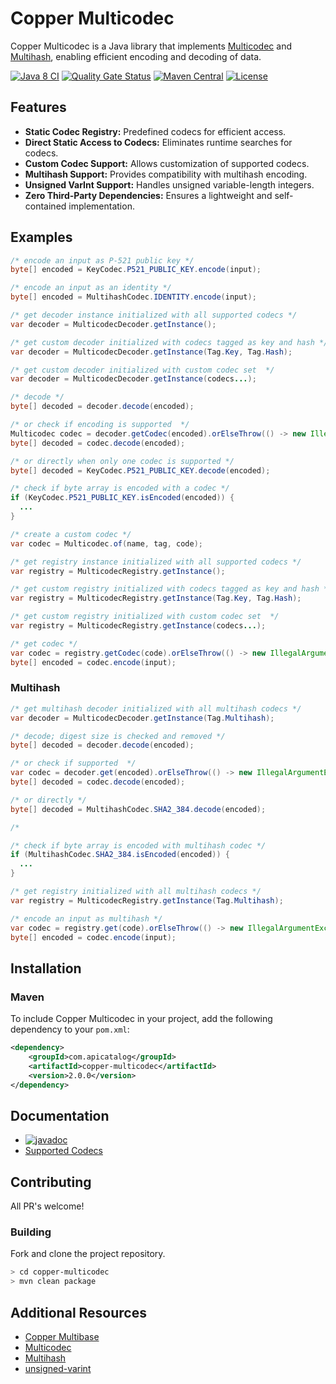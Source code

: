 # Copper Multicodec

Copper Multicodec is a Java library that implements [Multicodec](https://github.com/multiformats/multicodec) and [Multihash](https://github.com/multiformats/multihash), enabling efficient encoding and decoding of data.

[![Java 8 CI](https://github.com/filip26/copper-multicodec/actions/workflows/java8-build.yml/badge.svg)](https://github.com/filip26/copper-multicodec/actions/workflows/java8-build.yml)
[![Quality Gate Status](https://sonarcloud.io/api/project_badges/measure?project=filip26_copper-multicodec&metric=alert_status)](https://sonarcloud.io/summary/new_code?id=filip26_copper-multicodec)
[![Maven Central](https://img.shields.io/maven-central/v/com.apicatalog/copper-multicodec.svg?label=Maven%20Central)](https://search.maven.org/search?q=g:com.apicatalog%20AND%20a:copper-multicodec)
[![License](https://img.shields.io/badge/License-Apache%202.0-blue.svg)](https://opensource.org/licenses/Apache-2.0)

## Features

- **Static Codec Registry:** Predefined codecs for efficient access.
- **Direct Static Access to Codecs:** Eliminates runtime searches for codecs.
- **Custom Codec Support:** Allows customization of supported codecs.
- **Multihash Support:** Provides compatibility with multihash encoding.
- **Unsigned VarInt Support:** Handles unsigned variable-length integers.
- **Zero Third-Party Dependencies:** Ensures a lightweight and self-contained implementation.

## Examples

```java
/* encode an input as P-521 public key */
byte[] encoded = KeyCodec.P521_PUBLIC_KEY.encode(input);

/* encode an input as an identity */
byte[] encoded = MultihashCodec.IDENTITY.encode(input);

/* get decoder instance initialized with all supported codecs */
var decoder = MulticodecDecoder.getInstance();

/* get custom decoder initialized with codecs tagged as key and hash */
var decoder = MulticodecDecoder.getInstance(Tag.Key, Tag.Hash);

/* get custom decoder initialized with custom codec set  */
var decoder = MulticodecDecoder.getInstance(codecs...);

/* decode */
byte[] decoded = decoder.decode(encoded);

/* or check if encoding is supported  */
Multicodec codec = decoder.getCodec(encoded).orElseThrow(() -> new IllegalArgumentException("Unsupported codec."));
byte[] decoded = codec.decode(encoded);

/* or directly when only one codec is supported */
byte[] decoded = KeyCodec.P521_PUBLIC_KEY.decode(encoded);

/* check if byte array is encoded with a codec */
if (KeyCodec.P521_PUBLIC_KEY.isEncoded(encoded)) {
  ...
}

/* create a custom codec */
var codec = Multicodec.of(name, tag, code);

/* get registry instance initialized with all supported codecs */
var registry = MulticodecRegistry.getInstance();

/* get custom registry initialized with codecs tagged as key and hash */
var registry = MulticodecRegistry.getInstance(Tag.Key, Tag.Hash);

/* get custom registry initialized with custom codec set  */
var registry = MulticodecRegistry.getInstance(codecs...);

/* get codec */
var codec = registry.getCodec(code).orElseThrow(() -> new IllegalArgumentException("Unsupported codec."));
byte[] encoded = codec.encode(input);

```

### Multihash

```java
/* get multihash decoder initialized with all multihash codecs */
var decoder = MulticodecDecoder.getInstance(Tag.Multihash);

/* decode; digest size is checked and removed */
byte[] decoded = decoder.decode(encoded);

/* or check if supported  */
var codec = decoder.get(encoded).orElseThrow(() -> new IllegalArgumentException("Unsupported multihash."));
byte[] decoded = codec.decode(encoded);

/* or directly */
byte[] decoded = MultihashCodec.SHA2_384.decode(encoded);

/* 

/* check if byte array is encoded with multihash codec */
if (MultihashCodec.SHA2_384.isEncoded(encoded)) {
  ...
}

/* get registry initialized with all multihash codecs */
var registry = MulticodecRegistry.getInstance(Tag.Multihash);

/* encode an input as multihash */
var codec = registry.get(code).orElseThrow(() -> new IllegalArgumentException("Unsupported multihash."));
byte[] encoded = codec.encode(input);

```


## Installation

### Maven

To include Copper Multicodec in your project, add the following dependency to your `pom.xml`:

```xml
<dependency>
    <groupId>com.apicatalog</groupId>
    <artifactId>copper-multicodec</artifactId>
    <version>2.0.0</version>
</dependency>
```

## Documentation

* [![javadoc](https://javadoc.io/badge2/com.apicatalog/copper-multicodec/javadoc.svg)](https://javadoc.io/doc/com.apicatalog/copper-multicodec)
* [Supported Codecs](https://github.com/filip26/copper-multicodec/tree/main/src/main/java/com/apicatalog/multicodec/codec)

## Contributing

All PR's welcome!


### Building

Fork and clone the project repository.

```bash
> cd copper-multicodec
> mvn clean package
```

## Additional Resources
- [Copper Multibase](https://github.com/filip26/copper-multibase)
- [Multicodec](https://github.com/multiformats/multicodec)
- [Multihash](https://github.com/multiformats/multihash)
- [unsigned-varint](https://github.com/multiformats/unsigned-varint)
